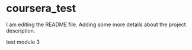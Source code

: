 # coursera_test

I am editing the README file. Adding some more details about the project description.

test module 3

